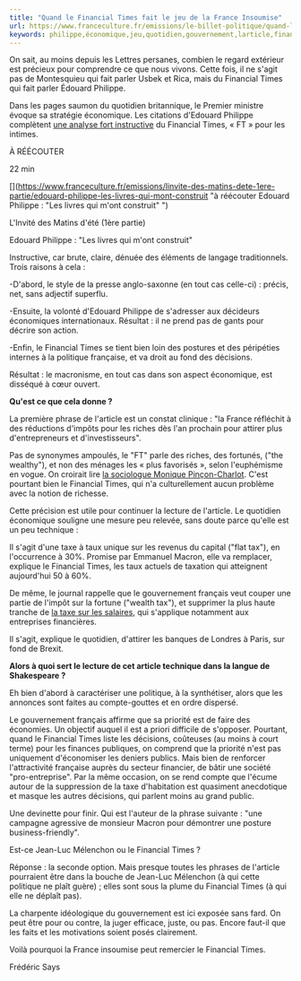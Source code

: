 ```yaml
---
title: "Quand le Financial Times fait le jeu de la France Insoumise"
url: https://www.franceculture.fr/emissions/le-billet-politique/quand-le-financial-times-fait-le-jeu-de-la-france-insoumise
keywords: philippe,économique,jeu,quotidien,gouvernement,larticle,financial,france,insoumise,taxe,times,sagit,politique
---
```

On sait, au moins depuis les Lettres persanes, combien le regard extérieur est précieux pour comprendre ce que nous vivons. Cette fois, il ne s\'agit pas de Montesquieu qui fait parler Usbek et Rica, mais du Financial Times qui fait parler Édouard Philippe.

Dans les pages saumon du quotidien britannique, le Premier ministre évoque sa stratégie économique. Les citations d\'Edouard Philippe complètent [une analyse fort instructive](https://www.ft.com/content/9a7b55be-654b-11e7-9a66-93fb352ba1fe) du Financial Times, « FT » pour les intimes.

À RÉÉCOUTER

22 min

[](https://www.franceculture.fr/emissions/linvite-des-matins-dete-1ere-partie/edouard-philippe-les-livres-qui-mont-construit "à réécouter Edouard Philippe : "Les livres qui m'ont construit" ")

L\'Invité des Matins d\'été (1ère partie)

Edouard Philippe : \"Les livres qui m\'ont construit\"

Instructive, car brute, claire, dénuée des éléments de langage traditionnels. Trois raisons à cela :

-D\'abord, le style de la presse anglo-saxonne (en tout cas celle-ci) : précis, net, sans adjectif superflu.

-Ensuite, la volonté d\'Edouard Philippe de s\'adresser aux décideurs économiques internationaux. Résultat : il ne prend pas de gants pour décrire son action.

-Enfin, le Financial Times se tient bien loin des postures et des péripéties internes à la politique française, et va droit au fond des décisions.

Résultat : le macronisme, en tout cas dans son aspect économique, est disséqué à cœur ouvert.

**Qu\'est ce que cela donne ?**

La première phrase de l\'article est un constat clinique : \"la France réfléchit à des réductions d\'impôts pour les riches dès l\'an prochain pour attirer plus d\'entrepreneurs et d\'investisseurs\".

Pas de synonymes ampoulés, le \"FT\" parle des riches, des fortunés, (\"the wealthy\"), et non des ménages les « plus favorisés », selon l\'euphémisme en vogue. On croirait lire [la sociologue Monique Pinçon-Charlot](http://www.humanite.fr/monique-pincon-charlot-et-michel-pincon-les-riches-estiment-quils-ont-tous-les-droits-604453). C\'est pourtant bien le Financial Times, qui n\'a culturellement aucun problème avec la notion de richesse.

Cette précision est utile pour continuer la lecture de l\'article. Le quotidien économique souligne une mesure peu relevée, sans doute parce qu\'elle est un peu technique :

Il s\'agit d\'une taxe à taux unique sur les revenus du capital (\"flat tax\"), en l\'occurrence à 30%. Promise par Emmanuel Macron, elle va remplacer, explique le Financial Times, les taux actuels de taxation qui atteignent aujourd\'hui 50 à 60%.

De même, le journal rappelle que le gouvernement français veut couper une partie de l\'impôt sur la fortune (\"wealth tax\"), et supprimer la plus haute tranche de [la taxe sur les salaires](http://www.agefi.fr/asset-management/actualites/article/20170707/ttf-taxe-salaires-bonus-france-devoile-tapis-rouge-222873), qui s\'applique notamment aux entreprises financières.

Il s\'agit, explique le quotidien, d\'attirer les banques de Londres à Paris, sur fond de Brexit.

**Alors à quoi sert le lecture de cet article technique dans la langue de Shakespeare ?**

Eh bien d\'abord à caractériser une politique, à la synthétiser, alors que les annonces sont faites au compte-gouttes et en ordre dispersé.

Le gouvernement français affirme que sa priorité est de faire des économies. Un objectif auquel il est a priori difficile de s\'opposer. Pourtant, quand le Financial Times liste les décisions, coûteuses (au moins à court terme) pour les finances publiques, on comprend que la priorité n\'est pas uniquement d\'économiser les deniers publics. Mais bien de renforcer l\'attractivité française auprès du secteur financier, de bâtir une société \"pro-entreprise\". Par la même occasion, on se rend compte que l\'écume autour de la suppression de la taxe d\'habitation est quasiment anecdotique et masque les autres décisions, qui parlent moins au grand public.

Une devinette pour finir. Qui est l\'auteur de la phrase suivante : \"une campagne agressive de monsieur Macron pour démontrer une posture business-friendly\".

Est-ce Jean-Luc Mélenchon ou le Financial Times ?

Réponse : la seconde option. Mais presque toutes les phrases de l\'article pourraient être dans la bouche de Jean-Luc Mélenchon (à qui cette politique ne plaît guère) ; elles sont sous la plume du Financial Times (à qui elle ne déplaît pas).

La charpente idéologique du gouvernement est ici exposée sans fard. On peut être pour ou contre, la juger efficace, juste, ou pas. Encore faut-il que les faits et les motivations soient posés clairement.

Voilà pourquoi la France insoumise peut remercier le Financial Times.

Frédéric Says
